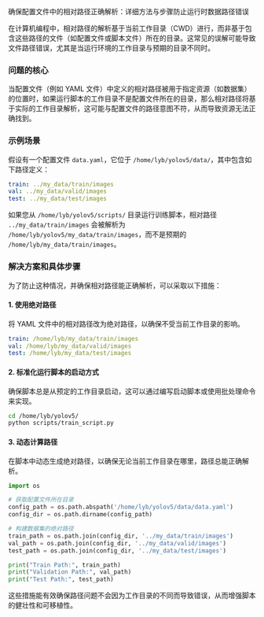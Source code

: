 确保配置文件中的相对路径正确解析：详细方法与步骤防止运行时数据路径错误

在计算机编程中，相对路径的解析基于当前工作目录（CWD）进行，而非基于包含这些路径的文件（如配置文件或脚本文件）所在的目录。这常见的误解可能导致文件路径错误，尤其是当运行环境的工作目录与预期的目录不同时。

### 问题的核心
当配置文件（例如 YAML 文件）中定义的相对路径被用于指定资源（如数据集）的位置时，如果运行脚本的工作目录不是配置文件所在的目录，那么相对路径将基于实际的工作目录解析，这可能与配置文件的路径意图不符，从而导致资源无法正确找到。

### 示例场景
假设有一个配置文件 `data.yaml`，它位于 `/home/lyb/yolov5/data/`，其中包含如下路径定义：
```yaml
train: ../my_data/train/images
val: ../my_data/valid/images
test: ../my_data/test/images
```
如果您从 `/home/lyb/yolov5/scripts/` 目录运行训练脚本，相对路径 `../my_data/train/images` 会被解析为 `/home/lyb/yolov5/my_data/train/images`，而不是预期的 `/home/lyb/my_data/train/images`。

### 解决方案和具体步骤
为了防止这种情况，并确保相对路径能正确解析，可以采取以下措施：

#### 1. 使用绝对路径
将 YAML 文件中的相对路径改为绝对路径，以确保不受当前工作目录的影响。
```yaml
train: /home/lyb/my_data/train/images
val: /home/lyb/my_data/valid/images
test: /home/lyb/my_data/test/images
```

#### 2. 标准化运行脚本的启动方式
确保脚本总是从预定的工作目录启动，这可以通过编写启动脚本或使用批处理命令来实现。
```bash
cd /home/lyb/yolov5/
python scripts/train_script.py
```

#### 3. 动态计算路径
在脚本中动态生成绝对路径，以确保无论当前工作目录在哪里，路径总能正确解析。
```python
import os

# 获取配置文件所在目录
config_path = os.path.abspath('/home/lyb/yolov5/data/data.yaml')
config_dir = os.path.dirname(config_path)

# 构建数据集的绝对路径
train_path = os.path.join(config_dir, '../my_data/train/images')
val_path = os.path.join(config_dir, '../my_data/valid/images')
test_path = os.path.join(config_dir, '../my_data/test/images')

print("Train Path:", train_path)
print("Validation Path:", val_path)
print("Test Path:", test_path)
```

这些措施能有效确保路径问题不会因为工作目录的不同而导致错误，从而增强脚本的健壮性和可移植性。